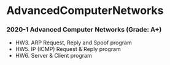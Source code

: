 # AdvancedComputerNetworks
### 2020-1 Advanced Computer Networks (Grade: A+)

- HW3. ARP Request, Reply and Spoof program
- HW5. IP (ICMP) Request & Reply program
- HW6. Server & Client program
